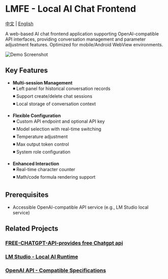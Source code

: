 # LMFE - Local AI Chat Frontend

[中文](README.md) | [English](README_EN.md)

A web-based AI chat frontend application supporting OpenAI-compatible API interfaces, providing conversation management and parameter adjustment features. Optimized for mobile/Android WebView environments.

![Demo Screenshot](icon.jpg)

## Key Features

- **Multi-session Management**  
  ◾ Left panel for historical conversation records  
  ◾ Support create/delete chat sessions  
  ◾ Local storage of conversation context  

- **Flexible Configuration**  
  ◾ Custom API endpoint and optional API key  
  ◾ Model selection with real-time switching  
  ◾ Temperature adjustment  
  ◾ Max output token control  
  ◾ System role configuration  

- **Enhanced Interaction**  
  ◾ Real-time character counter  
  ◾ Math/code formula rendering support  

## Prerequisites
- Accessible OpenAI-compatible API service (e.g., LM Studio local service)

## Related Projects
### [FREE-CHATGPT-API-provides free Chatgpt api](https://github.com/popjane/free_chatgpt_api)
### [LM Studio - Local AI Runtime](https://github.com/lmstudio-ai)  
### [OpenAI API - Compatible Specifications](https://platform.openai.com/docs/api-reference)
